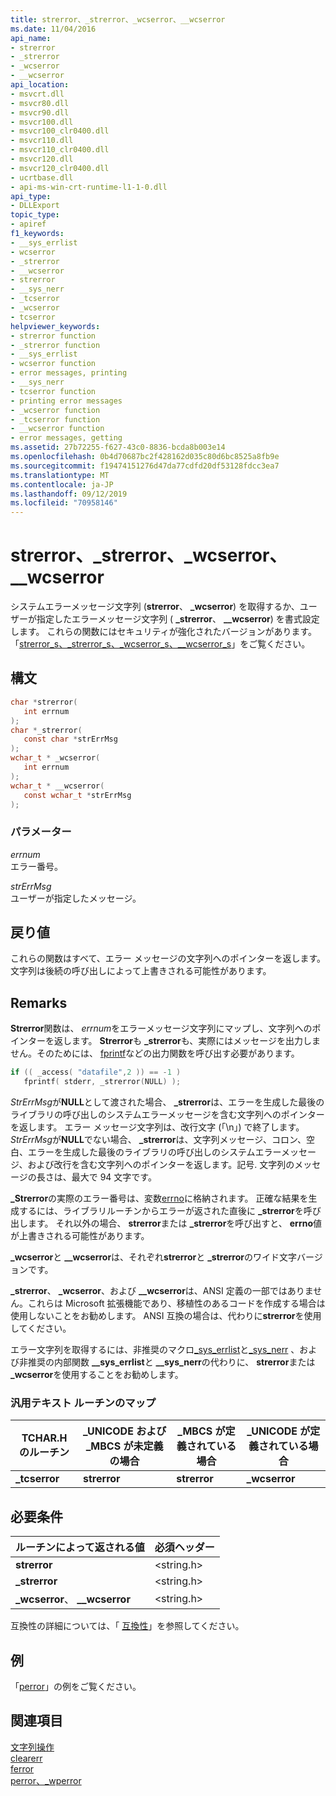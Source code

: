 ```yaml
---
title: strerror、_strerror、_wcserror、__wcserror
ms.date: 11/04/2016
api_name:
- strerror
- _strerror
- _wcserror
- __wcserror
api_location:
- msvcrt.dll
- msvcr80.dll
- msvcr90.dll
- msvcr100.dll
- msvcr100_clr0400.dll
- msvcr110.dll
- msvcr110_clr0400.dll
- msvcr120.dll
- msvcr120_clr0400.dll
- ucrtbase.dll
- api-ms-win-crt-runtime-l1-1-0.dll
api_type:
- DLLExport
topic_type:
- apiref
f1_keywords:
- __sys_errlist
- wcserror
- _strerror
- __wcserror
- strerror
- __sys_nerr
- _tcserror
- _wcserror
- tcserror
helpviewer_keywords:
- strerror function
- _strerror function
- __sys_errlist
- wcserror function
- error messages, printing
- __sys_nerr
- tcserror function
- printing error messages
- _wcserror function
- _tcserror function
- __wcserror function
- error messages, getting
ms.assetid: 27b72255-f627-43c0-8836-bcda8b003e14
ms.openlocfilehash: 0b4d70687bc2f428162d035c80d6bc8525a8fb9e
ms.sourcegitcommit: f19474151276d47da77cdfd20df53128fdcc3ea7
ms.translationtype: MT
ms.contentlocale: ja-JP
ms.lasthandoff: 09/12/2019
ms.locfileid: "70958146"
---
```

# <a name="strerror-_strerror-_wcserror-__wcserror"></a>strerror、_strerror、_wcserror、__wcserror

システムエラーメッセージ文字列 (**strerror**、 **_wcserror**) を取得するか、ユーザーが指定したエラーメッセージ文字列 ( **_strerror**、 **__wcserror**) を書式設定します。 これらの関数にはセキュリティが強化されたバージョンがあります。「[strerror_s、_strerror_s、_wcserror_s、\__wcserror_s](strerror-s-strerror-s-wcserror-s-wcserror-s.md)」をご覧ください。

## <a name="syntax"></a>構文

```C
char *strerror(
   int errnum
);
char *_strerror(
   const char *strErrMsg
);
wchar_t * _wcserror(
   int errnum
);
wchar_t * __wcserror(
   const wchar_t *strErrMsg
);
```

### <a name="parameters"></a>パラメーター

*errnum*<br/>
エラー番号。

*strErrMsg*<br/>
ユーザーが指定したメッセージ。

## <a name="return-value"></a>戻り値

これらの関数はすべて、エラー メッセージの文字列へのポインターを返します。 文字列は後続の呼び出しによって上書きされる可能性があります。

## <a name="remarks"></a>Remarks

**Strerror**関数は、 *errnum*をエラーメッセージ文字列にマップし、文字列へのポインターを返します。 **Strerror**も **_strerror**も、実際にはメッセージを出力しません。そのためには、 [fprintf](fprintf-fprintf-l-fwprintf-fwprintf-l.md)などの出力関数を呼び出す必要があります。

```C
if (( _access( "datafile",2 )) == -1 )
   fprintf( stderr, _strerror(NULL) );
```

*StrErrMsg*が**NULL**として渡された場合、 **_strerror**は、エラーを生成した最後のライブラリの呼び出しのシステムエラーメッセージを含む文字列へのポインターを返します。 エラー メッセージ文字列は、改行文字 (「\n」) で終了します。 *StrErrMsg*が**NULL**でない場合、 **_strerror**は、文字列メッセージ、コロン、空白、エラーを生成した最後のライブラリの呼び出しのシステムエラーメッセージ、および改行を含む文字列へのポインターを返します。記号. 文字列のメッセージの長さは、最大で 94 文字です。

**_Strerror**の実際のエラー番号は、変数[errno](../../c-runtime-library/errno-doserrno-sys-errlist-and-sys-nerr.md)に格納されます。 正確な結果を生成するには、ライブラリルーチンからエラーが返された直後に **_strerror**を呼び出します。 それ以外の場合、 **strerror**または **_strerror**を呼び出すと、 **errno**値が上書きされる可能性があります。

**_wcserror**と **__wcserror**は、それぞれ**strerror**と **_strerror**のワイド文字バージョンです。

**_strerror**、 **_wcserror**、および **__wcserror**は、ANSI 定義の一部ではありません。これらは Microsoft 拡張機能であり、移植性のあるコードを作成する場合は使用しないことをお勧めします。 ANSI 互換の場合は、代わりに**strerror**を使用してください。

エラー文字列を取得するには、非推奨のマクロ[_sys_errlist](../../c-runtime-library/errno-doserrno-sys-errlist-and-sys-nerr.md)と[_sys_nerr](../../c-runtime-library/errno-doserrno-sys-errlist-and-sys-nerr.md) 、および非推奨の内部関数 **__sys_errlist**と **__sys_nerr**の代わりに、 **strerror**または **_wcserror**を使用することをお勧めします。

### <a name="generic-text-routine-mappings"></a>汎用テキスト ルーチンのマップ

|TCHAR.H のルーチン|_UNICODE および _MBCS が未定義の場合|_MBCS が定義されている場合|_UNICODE が定義されている場合|
|---------------------|------------------------------------|--------------------|-----------------------|
|**_tcserror**|**strerror**|**strerror**|**_wcserror**|

## <a name="requirements"></a>必要条件

|ルーチンによって返される値|必須ヘッダー|
|-------------|---------------------|
|**strerror**|\<string.h>|
|**_strerror**|\<string.h>|
|**_wcserror**、 **__wcserror**|\<string.h>|

互換性の詳細については、「 [互換性](../../c-runtime-library/compatibility.md)」を参照してください。

## <a name="example"></a>例

「[perror](perror-wperror.md)」の例をご覧ください。

## <a name="see-also"></a>関連項目

[文字列操作](../../c-runtime-library/string-manipulation-crt.md)<br/>
[clearerr](clearerr.md)<br/>
[ferror](ferror.md)<br/>
[perror、_wperror](perror-wperror.md)<br/>
